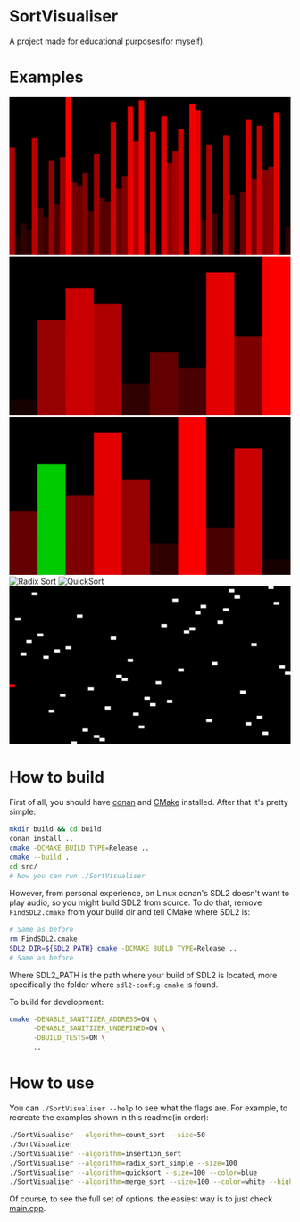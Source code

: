 # SortVisualiser
A project made for educational purposes(for myself).

# Examples
![Count Sort](./media/CountSort.gif)
![Bubble Sort](./media/BubbleSort.gif)
![Insertion Sort](./media/InsertionSort.gif)
![Radix Sort](./media/RadixSort.gif)
![QuickSort](./media/QuickSort.gif)
![Merge Sort](./media/MergeSort.gif)

# How to build
First of all, you should have [conan](https://conan.io/downloads.html) and [CMake](https://cmake.org/download/) installed.
After that it's pretty simple:
```sh
mkdir build && cd build
conan install ..
cmake -DCMAKE_BUILD_TYPE=Release ..
cmake --build .
cd src/
# Now you can run ./SortVisualiser
```

However, from personal experience, on Linux conan's SDL2 doesn't want to play audio, so you might build SDL2 from source.
To do that, remove `FindSDL2.cmake` from your build dir and tell CMake where SDL2 is:
```sh
# Same as before
rm FindSDL2.cmake
SDL2_DIR=${SDL2_PATH} cmake -DCMAKE_BUILD_TYPE=Release ..
# Same as before
```
Where SDL2_PATH is the path where your build of SDL2 is located, more specifically the folder where `sdl2-config.cmake` is found.

To build for development:
```sh
cmake -DENABLE_SANITIZER_ADDRESS=ON \
      -DENABLE_SANITIZER_UNDEFINED=ON \
      -DBUILD_TESTS=ON \
      ..
```

# How to use
You can `./SortVisualiser --help` to see what the flags are. For example, to recreate the examples shown in this readme(in order):
```sh
./SortVisualiser --algorithm=count_sort --size=50
./SortVisualizer
./SortVisualiser --algorithm=insertion_sort
./SortVisualiser --algorithm=radix_sort_simple --size=100
./SortVisualiser --algorithm=quicksort --size=100 --color=blue
./SortVisualiser --algorithm=merge_sort --size=100 --color=white --highlight-color=white --type=point
```

Of course, to see the full set of options, the easiest way is to just check [main.cpp](./src/main.cpp).